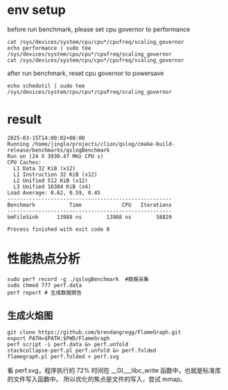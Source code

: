 # env setup
before run benchmark, please set cpu governor to performance
```shell
cat /sys/devices/system/cpu/cpu*/cpufreq/scaling_governor
echo performance | sudo tee /sys/devices/system/cpu/cpu*/cpufreq/scaling_governor
cat /sys/devices/system/cpu/cpu*/cpufreq/scaling_governor
```

after run benchmark, reset cpu governor to powersave
```shell
echo schedutil | sudo tee /sys/devices/system/cpu/cpu*/cpufreq/scaling_governor
```


# result
```shell
2025-03-15T14:00:02+08:00
Running /home/jingle/projects/clion/qslog/cmake-build-release/benchmarks/qslogBenchmark
Run on (24 X 3930.47 MHz CPU s)
CPU Caches:
  L1 Data 32 KiB (x12)
  L1 Instruction 32 KiB (x12)
  L2 Unified 512 KiB (x12)
  L3 Unified 16384 KiB (x4)
Load Average: 0.62, 0.59, 0.45
-----------------------------------------------------
Benchmark           Time             CPU   Iterations
-----------------------------------------------------
bmFileSink      13988 ns        13988 ns        58829

Process finished with exit code 0
```


# 性能热点分析
```shell
sudo perf record -g ./qslogBenchmark  #数据采集
sudo chmod 777 perf.data
perf report # 生成数据报告
```

## 生成火焰图
```shell
git clone https://github.com/brendangregg/FlameGraph.git
export PATH=$PATH:$PWD/FlameGraph
perf script -i perf.data &> perf.unfold
stackcollapse-perf.pl perf.unfold &> perf.folded
flamegraph.pl perf.folded > perf.svg
```

看 perf.svg，程序执行的 72% 时间在 __GI___libc_write 函数中，也就是标准库的文件写入函数中。
所以优化的焦点是文件的写入，尝试 mmap。